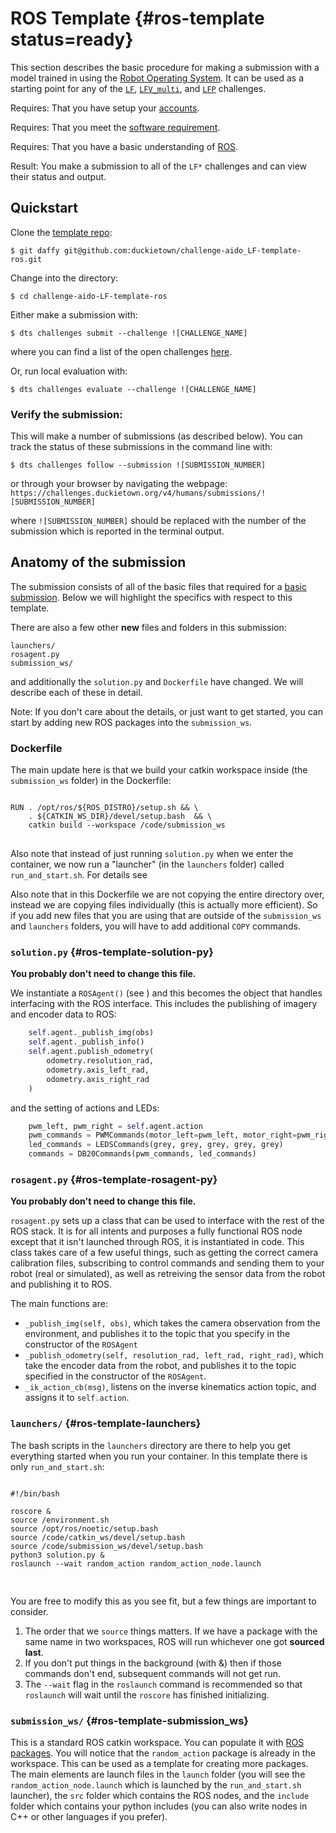 # ROS Template {#ros-template status=ready}

This section describes the basic procedure for making a submission with a model trained in using the [Robot Operating System](http://www.ros.org/). It can be used as a starting point for any of the [`LF`](#challenge-LF), [`LFV_multi`](#challenge-LFV_multi), and [`LFP`](#challenge-LFP) challenges.

<div class='requirements' markdown='1'>

Requires: That you have setup your [accounts](#cm-accounts).

Requires: That you meet the [software requirement](#cm-sw).

Requires: That you have a basic understanding of [ROS](http://www.ros.org/).

Result:  You make a submission to all of the `LF*` challenges and can view their status and output.

</div>


## Quickstart 

Clone the [template repo](https://github.com/duckietown/challenge-aido_LF-template-ros):

    $ git daffy git@github.com:duckietown/challenge-aido_LF-template-ros.git

Change into the directory:

    $ cd challenge-aido-LF-template-ros


Either make a submission with:

    $ dts challenges submit --challenge ![CHALLENGE_NAME]
    
where you can find a list of the open challenges [here](https://challenges.duckietown.org/v4/humans/challenges).


Or, run local evaluation with:

    $ dts challenges evaluate --challenge ![CHALLENGE_NAME]
    
    

### Verify the submission:

This will make a number of submissions (as described below). You can track the status of these submissions in the command line with:

    $ dts challenges follow --submission ![SUBMISSION_NUMBER]

or through your browser by navigating the webpage: `https://challenges.duckietown.org/v4/humans/submissions/![SUBMISSION_NUMBER]`

where `![SUBMISSION_NUMBER]` should be replaced with the number of the submission which is reported in the terminal output. 




## Anatomy of the submission

The submission consists of all of the basic files that required for a [basic submission](#minimal-template). Below we will highlight the specifics with respect to this template. 


There are also a few other **new** files and folders in this submission:

    launchers/
    rosagent.py
    submission_ws/

and additionally the `solution.py` and `Dockerfile` have changed. We will describe each of these in detail. 

Note: If you don't care about the details, or just want to get started, you can start by adding new ROS packages into the `submission_ws`.


### Dockerfile


The main update here is that we build your catkin workspace inside (the `submission_ws` folder) in the Dockerfile:

<pre trim="1" class="html">
<code trim="1" class="html">
RUN . /opt/ros/&#36;{ROS_DISTRO}/setup.sh &#38;&#38; \
    . &#36;{CATKIN_WS_DIR}/devel/setup.bash  &#38;&#38; \
    catkin build --workspace /code/submission_ws
</code>
</pre>

Also note that instead of just running `solution.py` when we enter the container, we now run a "launcher" (in the `launchers` folder) called `run_and_start.sh`. For details see [](#ros-template-launchers)



Also note that in this Dockerfile we are not copying the entire directory over, instead we are copying files individually (this is actually more efficient). So if you add new files that you are using that are outside of the `submission_ws` and `launchers` folders, you will have to add additional `COPY` commands. 



### `solution.py` {#ros-template-solution-py}

**You probably don't need to change this file.**

We instantiate a `ROSAgent()` (see [](#ros-template-rosagent-py))  and this becomes the object that handles interfacing with the ROS interface. This includes the publishing of imagery and encoder data to ROS:

```python
    self.agent._publish_img(obs)
    self.agent._publish_info()
    self.agent.publish_odometry(
        odometry.resolution_rad,
        odometry.axis_left_rad,
        odometry.axis_right_rad
    )
```

and the setting of actions and LEDs:

```python
    pwm_left, pwm_right = self.agent.action
    pwm_commands = PWMCommands(motor_left=pwm_left, motor_right=pwm_right)
    led_commands = LEDSCommands(grey, grey, grey, grey, grey)
    commands = DB20Commands(pwm_commands, led_commands)
```



### `rosagent.py` {#ros-template-rosagent-py}

**You probably don't need to change this file.**

`rosagent.py` sets up a class that can be used to interface with the rest of the ROS stack. It is for all intents and purposes a fully functional ROS node except that it isn't launched through ROS, it is instantiated in code. This class takes care of a few useful things,  such as getting the correct camera calibration files,  subscribing to control commands and sending them to your robot (real or simulated), as well as retreiving the sensor data from the robot and publishing it to ROS.

The main functions are:

 - `_publish_img(self, obs)`, which takes the camera observation from the environment, and publishes it to the topic that you specify in the constructor of the `ROSAgent` 
 - `_publish_odometry(self, resolution_rad, left_rad, right_rad)`, which take the encoder data from the robot, and publishes it to the topic specified in the constructor of the `ROSAgent`. 
 - `_ik_action_cb(msg)`, listens on the inverse kinematics action topic, and assigns it to `self.action`. 



### `launchers/` {#ros-template-launchers}

The bash scripts in the `launchers` directory are there to help you get everything started when you run your container. In this template there is only `run_and_start.sh`:

<pre trim="1" class="html">
<code trim="1" class="html">
#!/bin/bash

roscore &#38;
source /environment.sh
source /opt/ros/noetic/setup.bash
source /code/catkin_ws/devel/setup.bash
source /code/submission_ws/devel/setup.bash
python3 solution.py &#38;
roslaunch --wait random_action random_action_node.launch

</code>
</pre>

You are free to modify this as you see fit, but a few things are important to consider. 

 1. The order that we `source` things matters. If we have a package with the same name in two workspaces, ROS will run whichever one got **sourced last**. 
 2. If you don't put things in the background (with &#38;) then if those commands don't end, subsequent commands will not get run.
 3. The `--wait` flag in the `roslaunch` command is recommended so that `roslaunch` will wait until the `roscore` has finished initializing. 


### `submission_ws/` {#ros-template-submission_ws}

This is a standard ROS catkin workspace. You can populate it with [ROS packages](http://wiki.ros.org/ROS/Tutorials/CreatingPackage). You will notice that the `random_action` package is already in the workspace. This can be used as a template for creating more packages. The main elements are launch files in the `launch` folder (you will see the `random_action_node.launch` which is launched by the `run_and_start.sh` launcher), the `src` folder which contains the ROS nodes, and the `include` folder which contains your python includes (you can also write nodes in C++ or other languages if you prefer). 

